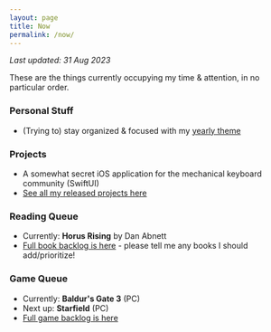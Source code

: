 ```yaml
---
layout: page
title: Now
permalink: /now/
---
```


*Last updated: 31 Aug 2023*

These are the things currently occupying my time & attention, in no particular order.

### Personal Stuff

- (Trying to) stay organized & focused with my [yearly theme](/year-of-sustenance)

### Projects

- A somewhat secret iOS application for the mechanical keyboard community (SwiftUI)
- [See all my released projects here](/projects)

### Reading Queue

- Currently: **Horus Rising** by Dan Abnett
- [Full book backlog is here][books] - please tell me any books I should add/prioritize!

### Game Queue

- Currently: **Baldur's Gate 3** (PC)
- Next up: **Starfield** (PC)
- [Full game backlog is here][games]

[books]: https://docs.google.com/spreadsheets/d/1-1PcHF6xzFKTaTvxnfjm6bVgo4pd5yIr3nbxsbckoFo/edit?usp=sharing
[games]: https://docs.google.com/spreadsheets/d/1zg-SOYI8DlH-ibSNslfPtq0xJB4sEMb_7OHKbq2qclk/edit?usp=sharing

